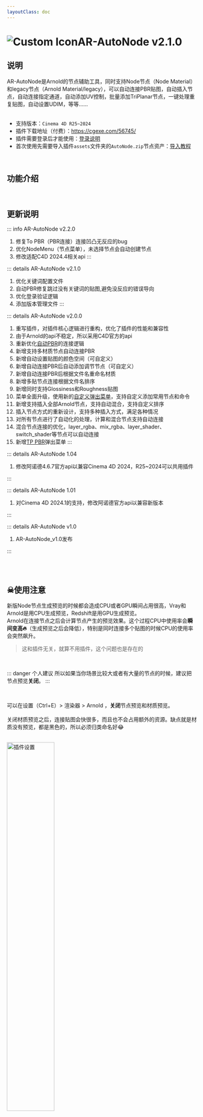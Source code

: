 ```yaml
---
layoutClass: doc
---
```


<script setup>
import MNavLinks from '../components/MNavLinks.vue'

import { NAV_DATA } from '../AR-AutoNode-data'
</script>

# <span class="h1-icon"><img src="/img/AR-AutoPBR.webp" alt="Custom Icon"></span>AR-AutoNode v2.1.0
## 说明
AR-AutoNode是Arnold的节点辅助工具，同时支持Node节点（Node Material）和legacy节点（Arnold Material/legacy），可以自动连接PBR贴图，自动插入节点，自动连接指定通道，自动添加UV控制，批量添加TriPlanar节点，一键处理重复贴图，自动设置UDIM，等等……
<br />
<br />
- 支持版本：`Cinema 4D R25~2024`
- 插件下载地址（付费）：https://cgexe.com/56745/
- 插件需要登录后才能使用：[登录说明](01-AAN-setting)
- 首次使用先需要导入插件`assets`文件夹的`AutoNode.zip`节点资产：[导入教程](01-AAN-import_assets)


<br />

## 功能介绍
<MNavLinks v-for="{title, items} in NAV_DATA" :title="title" :items="items"/>


<br />

## 更新说明

::: info AR-AutoNode v2.2.0 <Badge type="danger" text="更新4+" />
1. 修复To PBR（PBR连接）连接凹凸无反应的bug
2. 优化NodeMenu（节点菜单），未选择节点会自动创建节点
3. 修改适配C4D 2024.4相关api
:::

::: details AR-AutoNode v2.1.0<Badge type="info" text="更新4" />
1. 优化关键词配置文件
2. 自动PBR修复跳过没有关键词的贴图,避免没反应的错误导向
3. 优化登录验证逻辑
4. 添加版本管理文件
:::

::: details AR-AutoNode v2.0.0<Badge type="info" text="更新15" />
1. 重写插件，对插件核心逻辑进行重构，优化了插件的性能和兼容性
2. 由于Arnold的api不稳定，所以采用C4D官方的api
3. 重新优化[自动PBR](02-AAN-AutoPBR)的连接逻辑
4. 新增支持多材质节点自动连接PBR
5. 新增自动设置贴图的颜色空间（可自定义）
6. 新增自动连接PBR后自动添加调节节点（可自定义）
7. 新增自动连接PBR后根据文件名重命名材质
8. 新增多贴节点连接根据文件名排序
9. 新增同时支持Glossiness和Roughness贴图
10. 菜单全面升级，使用新的[自定义弹出菜单](03-AAN-CustomMenu)，支持自定义添加常用节点和命令
11. 新增支持插入全部Arnold节点，支持自动混合，支持自定义排序
12. 插入节点方式的重新设计，支持多种插入方式，满足各种情况
13. 对所有节点进行了自动化的处理，计算和混合节点支持自动连接
14. 混合节点连接的优化，layer_rgba、mix_rgba、layer_shader、switch_shader等节点可以自动连接
15. 新增[TP PBR](04-AAN-To_PBR)弹出菜单
:::

::: details AR-AutoNode 1.04<Badge type="info" text="更新1" />
1. 修改阿诺德4.6.7官方api以兼容Cinema 4D 2024，R25~2024可以共用插件

:::

::: details AR-AutoNode 1.01<Badge type="info" text="更新1" />
1. 对Cinema 4D 2024.1的支持，修改阿诺德官方api以兼容新版本

:::

::: details AR-AutoNode v1.0<Badge type="info" text="发布" />
1. AR-AutoNode_v1.0发布

:::


<br />
<br />

## ☠使用注意

新版Node节点生成预览的时候都会造成CPU或者GPU瞬间占用很高，Vray和Arnold是用CPU生成预览，Redshift是用GPU生成预览。  
Arnold在连接节点之后会计算节点产生的预览效果。这个过程CPU中使用率会**瞬间变高🔥**（生成预览之后会降低），特别是同时连接多个贴图的时候CPU的使用率会突然飙升。
> 这和插件无关，就算不用插件，这个问题也是存在的


<br />

::: danger 个人建议
所以如果当你场景比较大或者有大量的节点的时候，建议把节点预览**关闭**。
:::

<br />

可以在设置（Ctrl+E）> 渲染器 > Arnold ，**关闭**节点预览和材质预览。 
<br />  
关闭材质预览之后，连接贴图会快很多，而且也不会占用额外的资源。缺点就是材质没有预览，都是黑色的，所以必须归类命名好😂

<br />

<img data-zoomable src="/img/ar-autonode_close_node_mat_preview.webp" alt="插件设置" width=50%>

